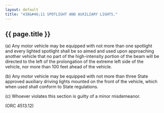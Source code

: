 ```yaml
---
layout: default 
title: "438&#46;11 SPOTLIGHT AND AUXILIARY LIGHTS."
---
```


{{ page.title }}
----------------

​(a) Any motor vehicle may be equipped with not more than one spotlight
and every lighted spotlight shall be so aimed and used upon approaching
another vehicle that no part of the high-intensity portion of the beam
will be directed to the left of the prolongation of the extreme left
side of the vehicle, nor more than 100 feet ahead of the vehicle.

​(b) Any motor vehicle may be equipped with not more than three State
approved auxiliary driving lights mounted on the front of the vehicle,
which when used shall conform to State regulations.

​(c) Whoever violates this section is guilty of a minor misdemeanor.

(ORC 4513.12)
